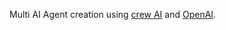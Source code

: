Multi AI Agent creation using [crew AI](https://www.crewai.com/) and [OpenAI](https://openai.com/).
